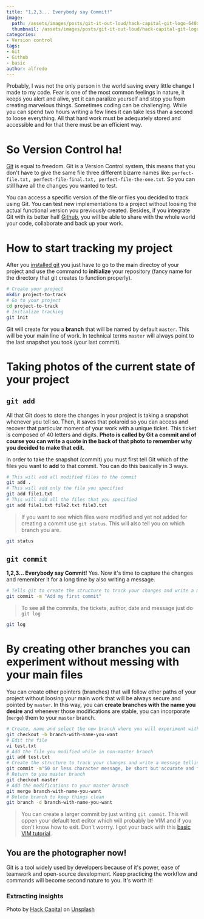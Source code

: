 ```yaml
---
title: "1,2,3... Everybody say Commit!"
image:
  path: /assets/images/posts/git-it-out-loud/hack-capital-git-logo-640x426.png
  thumbnail: /assets/images/posts/git-it-out-loud/hack-capital-git-logo-640x426.png
categories:
- Version control 
tags:
- Git 
- Github 
- basic
author: alfredo
---
```

Probably, I was not the only person in the world saving every little change I made to my code. Fear is one of the most common feelings in nature, it keeps you alert and alive, yet it can paralize yourself and stop you from creating marvelous things. Sometimes coding can be challenging. While you can spend two hours writing a few lines it can take less than a second to loose everything. All that hard work must be adequately stored and accessible and for that there must be an efficient way.

# So Version Control ha!

[Git](https://git-scm.com/about) is equal to freedom. Git is a Version Control system, this means that you don't have to give the same file three different bizarre names like: `perfect-file.txt, perfect-file-final.txt, perfect-file-the-one.txt`. So you can still have all the changes you wanted to test.  

You can access a specific version of the file or files you decided to track using Git. You can test new implementations to a project without loosing the actual functional version you previously created. Besides, if you integrate Git with its better half [Github](https://github.com/about), you will be able to share with the whole world your code, collaborate and back up your work. 


# How to start tracking my project 

After you [installed git](https://git-scm.com/book/en/v2/Getting-Started-Installing-Git) you just have to go to the main directoy of your project and use the command to **initialize** your repository (fancy name for the directory that git creates to function properly). 

```bash
# Create your project
mkdir project-to-track
# Go to your project
cd project-to-track
# Initialize tracking
git init 
```

Git will create for you a **branch** that will be named by default `master`. This will be your main line of work. In technical terms `master` will always point to the last snapshot you took (your last commit). 

# Taking photos of the current state of your project 

## `git add`

All that Git does to store the changes in your project is taking a snapshot whenever you tell so. Then, it saves that polaroid so you can access and recover that particular moment of your work with a unique ticket. This ticket is composed of 40 letters and digits. **Photo is called by Git a commit and of course you can write a quote in the back of that photo to remember why you decided to make that edit.** 

In order to take the snapshot (commit) you must first tell Git which of the files you want to **add** to that commit. You can do this basically in 3 ways. 

```bash
# This will add all modified files to the commit 
git add .
# This will add only the file you specified 
git add file1.txt 
# This will add all the files that you specified  
git add file1.txt file2.txt file3.txt
```

> If you want to see which files were modified and yet not added for creating a commit use `git status`. This will also tell you on which branch you are. 
```bash
git status 
```

## `git commit`

**1,2,3... Everybody say Commit!** Yes. Now it's time to capture the changes and remembrer it for a long time by also writing a message. 

```bash
# Tells git to create the structure to track your changes and write a message telling why you made this
git commit -m "Add my first commit"
```

> To see all the commits, the tickets, author, date and message just do `git log` 
```bash
git log
```

# By creating other branches you can experiment without messing with your main files 

You can create other pointers (branches) that will follow other paths of your project without loosing your main work that will be always secure and pointed by `master`. In this way, you can **create branches with the name you desire** and whenever those modifications are stable, you can incorporate (`merge`) them to your `master` branch.

```bash
# Create, name and select the new branch where you will experiment without altering your master branch 
git checkout -b branch-with-name-you-want
# Edit the file 
vi test.txt
# Add the file you modified while in non-master branch 
git add test.txt
# Create the structure to track your changes and write a message telling why you made this change 
git commit -m"50 or less character message, be short but accurate and focus on the why not the how"
# Return to you master branch 
git checkout master 
# Add the modifications to your master branch
git merge branch-with-name-you-want
# Delete branch to keep things clean
git branch -d branch-with-name-you-want
```

> You can create a larger commit by just writing `git commit`. This will oppen your default text editor which will probably be VIM and if you don't know how to exit. Don't worrry. I got your back with this [basic VIM tutorial](https://fikandata.github.io/data%20science/2021/03/13/vim-is-your-friend.html). 

## You are the photographer now!

Git is a tool widely used by developers because of it's power, ease of teamwork and open-source development. Keep practicing the workflow and commands will become second nature to you. It's worth it! 

### Extracting insights

Photo by <a href="https://unsplash.com/@hackcapital?utm_content=creditCopyText&utm_medium=referral&utm_source=unsplash">Hack Capital</a> on <a href="https://unsplash.com/photos/black-flat-screen-computer-monitors-uv5_bsypFUM?utm_content=creditCopyText&utm_medium=referral&utm_source=unsplash">Unsplash</a>

